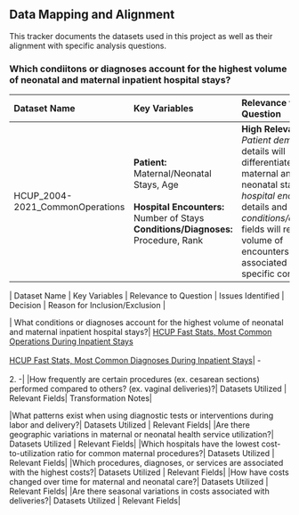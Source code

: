 ## Data Mapping and Alignment 

This tracker documents the datasets used in this project as well as their alignment with specific analysis questions.

### Which condiitons or diagnoses account for the highest volume of neonatal and maternal inpatient hospital stays?
| Dataset Name | Key Variables | Relevance to Question | Issues Identified | Decision | Reason for Inclusion/Exclusion |
|:---------------|:--------------|:---------------|:----------------|:---------------|:----------------|
|HCUP_2004-2021_CommonOperations| **Patient:** Maternal/Neonatal Stays, Age <br><br> **Hospital Encounters:** Number of Stays **Conditions/Diagnoses:** Procedure, Rank | **High Relevance**  _Patient demographic_ details will differentiate between maternal and neonatal stays, while _hospital encounter_ details and _conditions/diagnoses_ fields will reveal the volume of encounters that are associated with specific conditions. |1440 records blank in field "Rate of Stays/100,000." 2881 records blank in field "Total Number of Stays, Weighted".|Decision|Reason for Inclusion/Exclusion|





| Dataset Name | Key Variables | Relevance to Question | Issues Identified | Decision | Reason for Inclusion/Exclusion |

| What conditions or diagnoses account for the highest volume of neonatal and maternal inpatient hospital stays?| [HCUP Fast Stats, Most Common Operations During Inpatient Stays](https://datatools.ahrq.gov/hcup-fast-stats?tab=national-hospital-utilization-costs&dash=77) 
<br> <br> [HCUP Fast Stats, Most Common Diagnoses During Inpatient Stays](https://datatools.ahrq.gov/hcup-fast-stats?tab=national-hospital-utilization-costs&dash=75)| - <br> <br> 2. -|
|How frequently are certain procedures (ex. cesarean sections) performed compared to others? (ex. vaginal deliveries)?| Datasets Utilized   | Relevant Fields| Transformation Notes|

|What patterns exist when using diagnostic tests or interventions during labor and delivery?| Datasets Utilized   | Relevant Fields|
|Are there geographic variations in maternal or neonatal health service utilization?| Datasets Utilized   | Relevant Fields|
|Which hospitals have the lowest cost-to-utilization ratio for common maternal procedures?| Datasets Utilized   | Relevant Fields|
|Which procedures, diagnoses, or services are associated with the highest costs?| Datasets Utilized   | Relevant Fields|
|How have costs changed over time for maternal and neonatal care?| Datasets Utilized   | Relevant Fields|
|Are there seasonal variations in costs associated with deliveries?| Datasets Utilized   | Relevant Fields|
